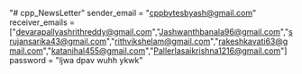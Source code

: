 "# cpp_NewsLetter" 
sender_email = "cppbytesbyash@gmail.com"
receiver_emails = ["devarapallyashrithreddy@gmail.com","Jashwanthbanala96@gmail.com","srujansarika43@gmail.com","rithvikshelam@gmail.com","rakeshkavati63@gmail.com","katanihal455@gmail.com","Pallerlasaikrishna1216@gmail.com"]
password = "ljwa dpav wuhh ykwk"